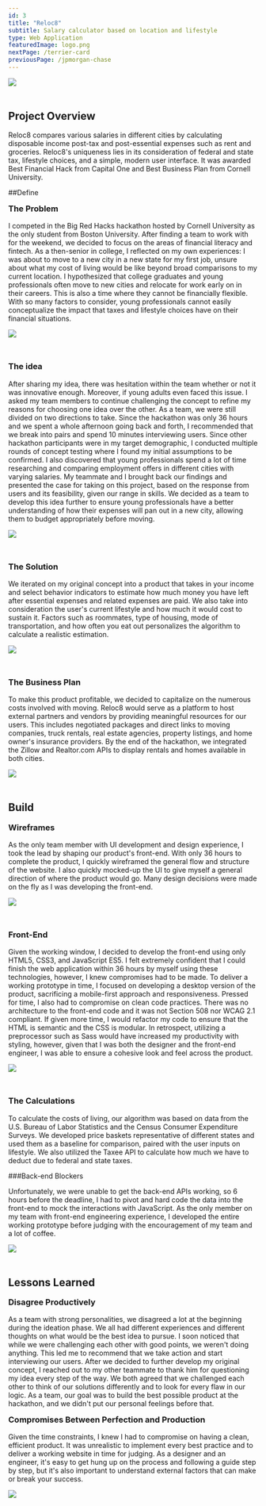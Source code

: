 ```yaml
---
id: 3
title: "Reloc8"
subtitle: Salary calculator based on location and lifestyle
type: Web Application
featuredImage: logo.png
nextPage: /terrier-card
previousPage: /jpmorgan-chase
---
```


<style>

    .h2 {
        margin-top: 0;
    }
    
    .doubleHeader {
        margin-top: 0.5rem;
        margin-bottom: 1rem;
    }

    .afterImg {
        margin-top: 3rem
    }

</style>

<img src="./home.png">
<h2 class="h2 afterImg">Project Overview</h2>
<p class="body">Reloc8 compares various salaries in different cities by calculating disposable income post-tax and post-essential expenses such as rent and groceries. Reloc8's uniqueness lies in its consideration of federal and state tax, lifestyle choices, and a simple, modern user interface. It was awarded Best Financial Hack from Capital One and Best Business Plan from Cornell University.</p>

##Define
<h3 class="doubleHeader">The Problem</h3>
<p class="body">I competed in the Big Red Hacks hackathon hosted by Cornell University as the only student from Boston University. After finding a team to work with for the weekend, we decided to focus on the areas of financial literacy and fintech. As a then-senior in college, I reflected on my own experiences: I was about to move to a new city in a new state for my first job, unsure about what my cost of living would be like beyond broad comparisons to my current location. I hypothesized that college graduates and young professionals often move to new cities and relocate for work early on in their careers. This is also a time where they cannot be financially flexible. With so many factors to consider, young professionals cannot easily conceptualize the impact that taxes and lifestyle choices have on their financial situations.</p>

<img src="/salary.png">

<h3 class="afterImg">The idea</h3>
<p class="body">After sharing my idea, there was hesitation within the team whether or not it was innovative enough. Moreover, if young adults even faced this issue. I asked my team members to continue challenging the concept to refine my reasons for choosing one idea over the other. As a team, we were still divided on two directions to take. Since the hackathon was only 36 hours and we spent a whole afternoon going back and forth, I recommended that we break into pairs and spend 10 minutes interviewing users. Since other hackathon participants were in my target demographic, I conducted multiple rounds of concept testing where I found my initial assumptions to be confirmed. I also discovered that young professionals spend a lot of time researching and comparing employment offers in different cities with varying salaries. My teammate and I brought back our findings and presented the case for taking on this project, based on the response from users and its feasibility, given our range in skills. We decided as a team to develop this idea further to ensure young professionals have a better understanding of how their expenses will pan out in a new city, allowing them to budget appropriately before moving.
</p>

<img src="/housing.png">


<h3 class="afterImg">The Solution</h3>
<p class="body">We iterated on my original concept into a product that takes in your income and select behavior indicators to estimate how much money you have left after essential expenses and related expenses are paid. We also take into consideration the user's current lifestyle and how much it would cost to sustain it. Factors such as roommates, type of housing, mode of transportation, and how often you eat out personalizes the algorithm to calculate a realistic estimation.</p>

<img src="/lifestyle.png">


<h3 class="afterImg">The Business Plan</h3>
<p class="body">To make this product profitable, we decided to capitalize on the numerous costs involved with moving. Reloc8 would serve as a platform to host external partners and vendors by providing meaningful resources for our users. This includes negotiated packages and direct links to moving companies, truck rentals, real estate agencies, property listings, and home owner's insurance providers. By the end of the hackathon, we integrated the Zillow and Realtor.com APIs to display rentals and homes available in both cities.</p>
<img src="/market.png">

<h2 class="afterImg">Build</h2>

<h3 class="doubleHeader">Wireframes</h3>
<p class="body">As the only team member with UI development and design experience, I took the lead by shaping our product's front-end. With only 36 hours to complete the product, I quickly wireframed the general flow and structure of the website. I also quickly mocked-up the UI to give myself a general direction of where the product would go. Many design decisions were made on the fly as I was developing the front-end.</p>

<img src="/wireframe.png">

<h3 class="afterImg">Front-End</h3>
<p class="body">Given the working window, I decided to develop the front-end using only HTML5, CSS3, and JavaScript ES5. I felt extremely confident that I could finish the web application within 36 hours by myself using these technologies, however, I knew compromises had to be made. To deliver a working prototype in time, I focused on developing a desktop version of the product, sacrificing a mobile-first approach and responsiveness. Pressed for time, I also had to compromise on clean code practices. There was no architecture to the front-end code and it was not Section 508 nor WCAG 2.1 compliant. If given more time, I would refactor my code to ensure that the HTML is semantic and the CSS is modular. In retrospect, utilizing a preprocessor such as Sass would have increased my productivity with styling, however, given that I was both the designer and the front-end engineer, I was able to ensure a cohesive look and feel across the product.</p>
<img src="/result.png">

<h3 class="afterImg">The Calculations</h3>
<p class="body">To calculate the costs of living, our algorithm was based on data from the U.S. Bureau of Labor Statistics and the Census Consumer Expenditure Surveys. We developed price baskets representative of different states and used them as a baseline for comparison, paired with the user inputs on lifestyle. We also utilized the Taxee API to calculate how much we have to deduct due to federal and state taxes.</p>

###Back-end Blockers
<p class="body">Unfortunately, we were unable to get the back-end APIs working, so 6 hours before the deadline, I had to pivot and hard code the data into the front-end to mock the interactions with JavaScript. As the only member on my team with front-end engineering experience, I developed the entire working prototype before judging with the encouragement of my team and a lot of coffee.</p>

<img src="twoshort.png">

<h2 class="afterImg">Lessons Learned</h2>
<h3 class="doubleHeader">Disagree Productively</h3>
<p class="body">As a team with strong personalities, we disagreed a lot at the beginning during the ideation phase. We all had different experiences and different thoughts on what would be the best idea to pursue. I soon noticed that while we were challenging each other with good points, we weren't doing anything. This led me to recommend that we take action and start interviewing our users. After we decided to further develop my original concept, I reached out to my other teammate to thank him for questioning my idea every step of the way. We both agreed that we challenged each other to think of our solutions differently and to look for every flaw in our logic. As a team, our goal was to build the best possible product at the hackathon, and we didn't put our personal feelings before that.</p>

<h3 class="doubleHeader">Compromises Between Perfection and Production</h3>
<p class="body">Given the time constraints, I knew I had to compromise on having a clean, efficient product. It was unrealistic to implement every best practice and to deliver a working website in time for judging. As a designer and an engineer, it's easy to get hung up on the process and following a guide step by step, but it's also important to understand external factors that can make or break your success.</p>



<img src="/twocities.png">
